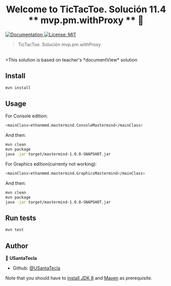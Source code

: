 <h1 align="center">Welcome to TicTacToe. Solución 11.4 ** mvp.pm.withProxy ** 👋</h1>
<p>
  <a href="/docs" target="_blank">
    <img alt="Documentation" src="https://img.shields.io/badge/documentation-yes-brightgreen.svg" />
  </a>
  <a href="#" target="_blank">
    <img alt="License: MIT" src="https://img.shields.io/badge/License-MIT-yellow.svg" />
  </a>
</p>

> TicTacToe. Solución mvp.pm.withProxy
<br>
>This solution is based on teacher's *documentView* solution

## Install

```sh
mvn install
```

## Usage

For Console edition:

```sh
<mainClass>ethanmmd.mastermind.ConsoleMastermind</mainClass>
```
And then:

```sh
mvn clean
mvn package
java -jar target/mastermind-1.0.0-SNAPSHOT.jar
```

For Graphics edition(currenty not working):

```sh
<mainClass>ethanmmd.mastermind.GraphicsMastermind</mainClass>
```
And then:

```sh
mvn clean
mvn package
java -jar target/mastermind-1.0.0-SNAPSHOT.jar
```

## Run tests

```sh
mvn test
```

## Author

👤 **USantaTecla**

* Github: [@USantaTecla](https://github.com/USantaTecla)


Note that you should have to [install JDK 8](http://www.oracle.com/technetwork/java/javase/downloads/jdk8-downloads-2133151.html) and [Maven](https://maven.apache.org/install.html) as prerequisite.
